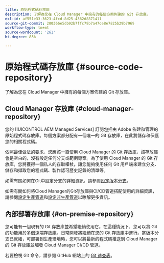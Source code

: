 ```yaml
---
title: 原始程式碼存放庫
description: 了解為您在 Cloud Manager 中擁有的每個方案佈建的 Git 存放庫。
exl-id: af551e33-3623-4fcd-8d25-4362d8871411
source-git-commit: 200366e5db92b7ffc79b7a47ce8e7825b29b7969
workflow-type: tm+mt
source-wordcount: '261'
ht-degree: 83%

---
```



# 原始程式碼存放庫 {#source-code-repository}

了解為您在 Cloud Manager 中擁有的每個方案佈建的 Git 存放庫。

## Cloud Manager 存放庫 {#cloud-manager-repository}

您的 [!UICONTROL AEM Managed Services] 訂閱包括由 Adobe 佈建和管理的原始程式碼存放庫。每個方案都分配有一個唯一的 Git 存放庫，在此將儲存和保護您的相關程式碼。

依照最佳做法的要求，您應該一直使用 Cloud Manager 的 Git 存放庫，該存放庫會是空白的，沒有設定任何分支或範例專案。為了使用 Cloud Manager 的 Git 存放庫，您將獲得一個私人的存取權杖，讓您能夠使用任何 Git 用戶端來建立分支、儲存和擷取您的程式碼、製作認可歷史記錄的清單等。

如需有關如何在Git中設定分支的詳細資訊，請參閱[設定版本分支](/help/getting-started/configuring-branches.md)。

如需有關如何將Cloud Manager的Git存放庫與CI/CD管道搭配使用的詳細資訊，請參閱[設定生產管道](/help/using/production-pipelines.md)和[設定非生產管道](/help/using/non-production-pipelines.md)以瞭解更多資訊。

## 內部部署存放庫 {#on-premise-repository}

您可能有一個現有的 Git 存放庫並希望繼續使用它，在這種情況下，您可以將 Git 的功能用於多個遠端存放庫。日常開發將繼續在您的 Git 存放庫中進行。當版本分支已就緒，可部署到生產環境時，您可以將最新的程式碼推送到 Cloud Manager 的 Git 存放庫並觸發 Cloud Manager CI/CD 管道。

若要檢視 Git 命令，請參閱 GitHub 網站上的 [Git 速查表](https://education.github.com/git-cheat-sheet-education.pdf)。
